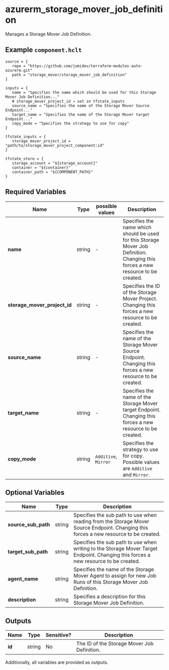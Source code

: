 # azurerm_storage_mover_job_definition

Manages a Storage Mover Job Definition.

## Example `component.hclt`

```hcl
source = {
   repo = "https://github.com/jumidev/terraform-modules-auto-azurerm.git"   
   path = "storage_mover/storage_mover_job_definition"   
}

inputs = {
   name = "Specifies the name which should be used for this Storage Mover Job Definition..."   
   # storage_mover_project_id → set in tfstate_inputs
   source_name = "Specifies the name of the Storage Mover Source Endpoint..."   
   target_name = "Specifies the name of the Storage Mover target Endpoint..."   
   copy_mode = "Specifies the strategy to use for copy"   
}

tfstate_inputs = {
   storage_mover_project_id = "path/to/storage_mover_project_component:id"   
}

tfstate_store = {
   storage_account = "${storage_account}"   
   container = "${container}"   
   container_path = "${COMPONENT_PATH}"   
}

```

## Required Variables

| Name | Type |  possible values |  Description |
| ---- | --------- |  ----------- | ----------- |
| **name** | string |  -  |  Specifies the name which should be used for this Storage Mover Job Definition. Changing this forces a new resource to be created. | 
| **storage_mover_project_id** | string |  -  |  Specifies the ID of the Storage Mover Project. Changing this forces a new resource to be created. | 
| **source_name** | string |  -  |  Specifies the name of the Storage Mover Source Endpoint. Changing this forces a new resource to be created. | 
| **target_name** | string |  -  |  Specifies the name of the Storage Mover target Endpoint. Changing this forces a new resource to be created. | 
| **copy_mode** | string |  `Additive`, `Mirror`  |  Specifies the strategy to use for copy. Possible values are `Additive` and `Mirror`. | 

## Optional Variables

| Name | Type |  Description |
| ---- | --------- |  ----------- |
| **source_sub_path** | string |  Specifies the sub path to use when reading from the Storage Mover Source Endpoint. Changing this forces a new resource to be created. | 
| **target_sub_path** | string |  Specifies the sub path to use when writing to the Storage Mover Target Endpoint. Changing this forces a new resource to be created. | 
| **agent_name** | string |  Specifies the name of the Storage Mover Agent to assign for new Job Runs of this Storage Mover Job Definition. | 
| **description** | string |  Specifies a description for this Storage Mover Job Definition. | 



## Outputs

| Name | Type | Sensitive? | Description |
| ---- | ---- | --------- | --------- |
| **id** | string | No  | The ID of the Storage Mover Job Definition. | 

Additionally, all variables are provided as outputs.
